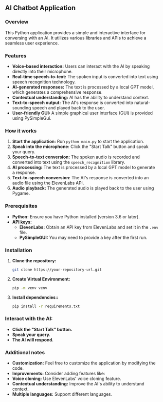 
## **AI Chatbot Application**

### **Overview**
This Python application provides a simple and interactive interface for conversing with an AI. It utilizes various libraries and APIs to achieve a seamless user experience.

### **Features**
* **Voice-based interaction:** Users can interact with the AI by speaking directly into their microphone.
* **Real-time speech-to-text:** The spoken input is converted into text using speech recognition technology.
* **AI-generated responses:** The text is processed by a local GPT model, which generates a comprehensive response.
* **Contextual understanding:** AI has the ability to understand context.
* **Text-to-speech output:** The AI's response is converted into natural-sounding speech and played back to the user.
* **User-friendly GUI:** A simple graphical user interface (GUI) is provided using PySimpleGui.

### **How it works**
1. **Start the application:** Run `python main.py` to start the application.
2. **Speak into the microphone:** Click the "Start Talk" button and speak your query.
3. **Speech-to-text conversion:** The spoken audio is recorded and converted into text using the `speech_recognition` library.
4. **AI processing:** The text is processed by a local GPT model to generate a response.
5. **Text-to-speech conversion:** The AI's response is converted into an audio file using the ElevenLabs API.
6. **Audio playback:** The generated audio is played back to the user using Pygame.

### **Prerequisites**
* **Python:** Ensure you have Python installed (version 3.6 or later).
* **API keys:**
    * **ElevenLabs:** Obtain an API key from ElevenLabs and set it in the `.env` file.
    * **PySimpleGUI:** You may need to provide a key after the first run.

### **Installation**
1. **Clone the repository:**
   ```bash
   git clone https://your-repository-url.git
   ```
2. **Create Virtual Environment:**
   ```bash
   pip -m venv venv
   ```
2. **Install dependencies::**
   ```bash
   pip install -r requirements.txt
   ```
   
### **Interact with the AI:**
* **Click the "Start Talk" button.**
* **Speak your query.**
* **The AI will respond.**

### **Additional notes**
* **Customization:** Feel free to customize the application by modifying the code.
* **Improvements:** Consider adding features like:
* **Voice cloning:** Use ElevenLabs' voice cloning feature.
* **Contextual understanding:** Improve the AI's ability to understand context.
* **Multiple languages:** Support different languages.